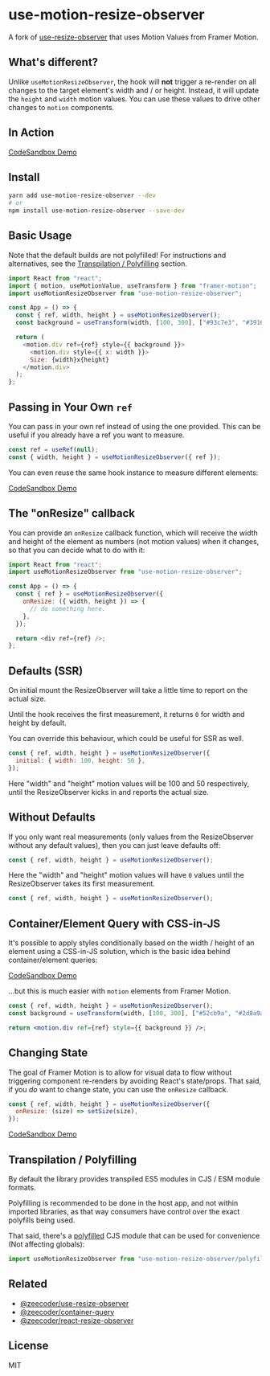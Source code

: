# use-motion-resize-observer

A fork of [use-resize-observer](https://github.com/ZeeCoder/use-resize-observer) that uses Motion Values from Framer Motion.

## What's different?

Unlike `useMotionResizeObserver`, the hook will **not** trigger a re-render on all changes to the target element's width and / or height. Instead, it will update the `height` and `width` motion values. You can use these values to drive other changes to `motion` components.

## In Action

[CodeSandbox Demo](https://codesandbox.io/s/use-motion-resize-observer-basic-usage-cmfdi)

## Install

```sh
yarn add use-motion-resize-observer --dev
# or
npm install use-motion-resize-observer --save-dev
```

## Basic Usage

Note that the default builds are not polyfilled! For instructions and alternatives, see the [Transpilation / Polyfilling](#transpilation--polyfilling) section.

```js
import React from "react";
import { motion, useMotionValue, useTransform } from "framer-motion";
import useMotionResizeObserver from "use-motion-resize-observer";

const App = () => {
  const { ref, width, height } = useMotionResizeObserver();
  const background = useTransform(width, [100, 300], ["#93c7e3", "#39169c"]);

  return (
    <motion.div ref={ref} style={{ background }}>
      <motion.div style={{ x: width }}>
      Size: {width}x{height}
    </motion.div>
  );
};
```

## Passing in Your Own `ref`

You can pass in your own ref instead of using the one provided.
This can be useful if you already have a ref you want to measure.

```js
const ref = useRef(null);
const { width, height } = useMotionResizeObserver({ ref });
```

You can even reuse the same hook instance to measure different elements:

[CodeSandbox Demo](https://codesandbox.io/s/use-resize-observer-changing-measured-ref-or4uj)

## The "onResize" callback

You can provide an `onResize` callback function, which will receive the width and height of the element as numbers (not motion values) when it changes, so
that you can decide what to do with it:

```js
import React from "react";
import useMotionResizeObserver from "use-motion-resize-observer";

const App = () => {
  const { ref } = useMotionResizeObserver({
    onResize: ({ width, height }) => {
      // do something here.
    },
  });

  return <div ref={ref} />;
};
```

## Defaults (SSR)

On initial mount the ResizeObserver will take a little time to report on the
actual size.

Until the hook receives the first measurement, it returns `0` for width
and height by default.

You can override this behaviour, which could be useful for SSR as well.

```js
const { ref, width, height } = useMotionResizeObserver({
  initial: { width: 100, height: 50 },
});
```

Here "width" and "height" motion values will be 100 and 50 respectively, until the ResizeObserver kicks in and reports the actual size.

## Without Defaults

If you only want real measurements (only values from the ResizeObserver without
any default values), then you can just leave defaults off:

```js
const { ref, width, height } = useMotionResizeObserver();
```

Here the "width" and "height" motion values will have `0` values until the ResizeObserver takes its first measurement.

```js
const { ref, width, height } = useMotionResizeObserver();
```

## Container/Element Query with CSS-in-JS

It's possible to apply styles conditionally based on the width / height of an
element using a CSS-in-JS solution, which is the basic idea behind
container/element queries:

[CodeSandbox Demo](https://codesandbox.io/s/use-resize-observer-container-query-with-css-in-js-b8slq)

...but this is much easier with `motion` elements from Framer Motion.

```jsx
const { ref, width, height } = useMotionResizeObserver();
const background = useTransform(width, [100, 300], ["#52cb9a", "#2d8a9a"]);

return <motion.div ref={ref} style={{ background }} />;
```

## Changing State

The goal of Framer Motion is to allow for visual data to flow without triggering component re-renders by avoiding React's state/props. That said, if you _do_ want to change state, you can use the `onResize` callback.

```js
const { ref, width, height } = useMotionResizeObserver({
  onResize: (size) => setSize(size),
});
```

[CodeSandbox Demo](https://codesandbox.io/s/use-motion-resize-observer-changing-state-sg8qb)

## Transpilation / Polyfilling

By default the library provides transpiled ES5 modules in CJS / ESM module formats.

Polyfilling is recommended to be done in the host app, and not within imported
libraries, as that way consumers have control over the exact polyfills being used.

That said, there's a [polyfilled](https://github.com/que-etc/resize-observer-polyfill)
CJS module that can be used for convenience (Not affecting globals):

```js
import useMotionResizeObserver from "use-motion-resize-observer/polyfilled";
```

## Related

- [@zeecoder/use-resize-observer](https://github.com/ZeeCoder/container-query)
- [@zeecoder/container-query](https://github.com/ZeeCoder/container-query)
- [@zeecoder/react-resize-observer](https://github.com/ZeeCoder/react-resize-observer)

## License

MIT
